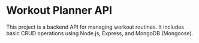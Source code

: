 # Workout Planner API

This project is a backend API for managing workout routines. It includes basic CRUD operations using Node.js, Express, and MongoDB (Mongoose).